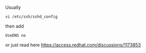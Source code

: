 Usually

```
vi /etc/ssh/sshd_config
```
then add
```
UseDNS no
```
or just read here https://access.redhat.com/discussions/1173853
